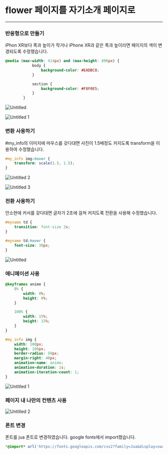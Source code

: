 # flower 페이지를 자기소개 페이지로

---

### 반응형으로 만들기

iPhon XR보다 폭과 높이가 작거나 iPhone XR과 같은 폭과 높이라면 페이지의 색이 변경되도록 수정했습니다.

```css
@media (max-width: 414px) and (max-height: 896px) {
            body {
                background-color: #EADBC8;
            }

            section {
                background-color: #F8F0E5;
            }
        }
```

![Untitled](https://github.com/SHAhn1111/WebProgrammingAssigments/assets/144648041/ecfdb6fd-3bb7-400d-a836-8e60aa6d6e9d)

![Untitled 1](https://github.com/SHAhn1111/WebProgrammingAssigments/assets/144648041/2181babb-cc1f-482c-ac6e-bff70dc9967b)

### 변환 사용하기

#my_info의 이미지에 마우스를 갖다대면 사진이 1.5배정도 커지도록 transform을 이용하여 수정했습니다.

```css
#my_info img:hover {
    transform: scale(1.5, 1.5);
}
```

![Untitled 2](https://github.com/SHAhn1111/WebProgrammingAssigments/assets/144648041/c5460a56-e955-412b-8b82-094d3b77bf4e)

![Untitled 3](https://github.com/SHAhn1111/WebProgrammingAssigments/assets/144648041/dd5cd9a5-94fd-4db6-9838-514aa9ec8fb4)


### 전환 사용하기

안소현에 커서를 갖다대면 글자가 2초에 걸쳐 커지도록 전환을 사용해 수정했습니다.

```css
#myname td {
    transition: font-size 2s;
}

#myname td:hover {
    font-size: 30px;
}
```

![Untitled](https://github.com/SHAhn1111/WebProgrammingAssigments/assets/144648041/29302554-93a8-440f-a712-0647df37f3b8)

### 애니메이션 사용

```css
@keyframes anime {
    0% {
        width: 0%;
        height: 0%;
    }

    100% {
        width: 15%;
        height: 15%;
    }
}

#my_info img {
    width: 100px;
    height: 100px;
    border-radius: 50px;
    margin-right: 40px;
    animation-name: anime;
    animation-duration: 1s;
    animation-iteration-count: 1;
}
```

![Untitled 1](https://github.com/SHAhn1111/WebProgrammingAssigments/assets/144648041/c4c71445-89ae-411f-ac02-fb1b8d3002b1)

### 페이지 내 나만의 컨텐츠 사용

![Untitled 2](https://github.com/SHAhn1111/WebProgrammingAssigments/assets/144648041/94de4c1b-cba5-4ec6-a8d7-9895ee4ca362)

### 폰트 변경

폰트를 jua 폰트로 변경하였습니다. google fonts에서 import했습니다.

```css
*@import* url('https://fonts.googleapis.com/css2?family=Jua&display=swap');
```
